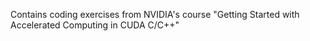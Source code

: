 Contains coding exercises from NVIDIA's course "Getting Started with Accelerated Computing in CUDA C/C++"